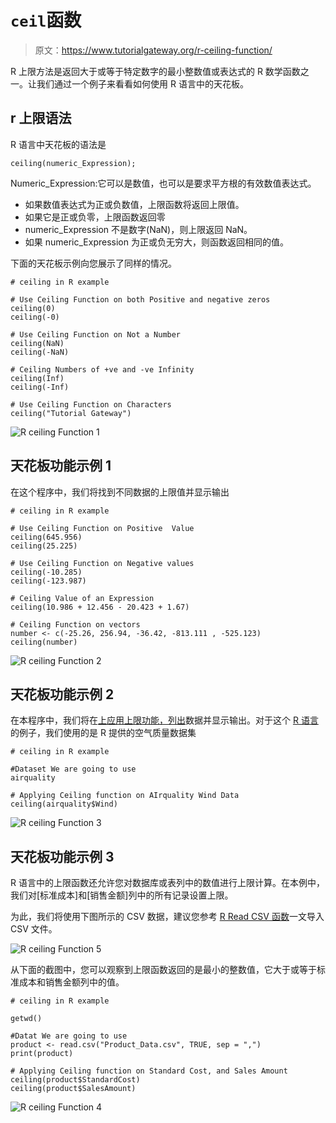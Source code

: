 # `ceil`函数

> 原文：<https://www.tutorialgateway.org/r-ceiling-function/>

R 上限方法是返回大于或等于特定数字的最小整数值或表达式的 R 数学函数之一。让我们通过一个例子来看看如何使用 R 语言中的天花板。

## r 上限语法

R 语言中天花板的语法是

```
ceiling(numeric_Expression);
```

Numeric_Expression:它可以是数值，也可以是要求平方根的有效数值表达式。

*   如果数值表达式为正或负数值，上限函数将返回上限值。
*   如果它是正或负零，上限函数返回零
*   numeric_Expression 不是数字(NaN)，则上限返回 NaN。
*   如果 numeric_Expression 为正或负无穷大，则函数返回相同的值。

下面的天花板示例向您展示了同样的情况。

```
# ceiling in R example

# Use Ceiling Function on both Positive and negative zeros
ceiling(0)
ceiling(-0)

# Use Ceiling Function on Not a Number
ceiling(NaN)
ceiling(-NaN)

# Ceiling Numbers of +ve and -ve Infinity
ceiling(Inf)
ceiling(-Inf)

# Use Ceiling Function on Characters
ceiling("Tutorial Gateway")
```

![R ceiling Function 1](img/9dcdd4837178fc6bfbec71dd3df4cb0c.png)

## 天花板功能示例 1

在这个程序中，我们将找到不同数据的上限值并显示输出

```
# ceiling in R example

# Use Ceiling Function on Positive  Value
ceiling(645.956)
ceiling(25.225)

# Use Ceiling Function on Negative values
ceiling(-10.285)
ceiling(-123.987)

# Ceiling Value of an Expression
ceiling(10.986 + 12.456 - 20.423 + 1.67)

# Ceiling Function on vectors
number <- c(-25.26, 256.94, -36.42, -813.111 , -525.123)
ceiling(number)
```

![R ceiling Function 2](img/cd12e9be2d7379d2279a0ea9717693a0.png)

## 天花板功能示例 2

在本程序中，我们将在[上应用上限功能，列出](https://www.tutorialgateway.org/r-list/)数据并显示输出。对于这个 [R 语言](https://www.tutorialgateway.org/r-programming/)的例子，我们使用的是 R 提供的空气质量数据集

```
# ceiling in R example

#Dataset We are going to use
airquality

# Applying Ceiling function on AIrquality Wind Data
ceiling(airquality$Wind)
```

![R ceiling Function 3](img/a61942ee7f9cafa3185afcb462f66240.png)

## 天花板功能示例 3

R 语言中的上限函数还允许您对数据库或表列中的数值进行上限计算。在本例中，我们对[标准成本]和[销售金额]列中的所有记录设置上限。

为此，我们将使用下图所示的 CSV 数据，建议您参考 [R Read CSV 函数](https://www.tutorialgateway.org/r-read-csv-function/)一文导入 CSV 文件。

![R ceiling Function 5](img/d78fdb06e227ed4400b3cb37f49f0bc5.png)

从下面的截图中，您可以观察到上限函数返回的是最小的整数值，它大于或等于标准成本和销售金额列中的值。

```
# ceiling in R example

getwd()

#Datat We are going to use
product <- read.csv("Product_Data.csv", TRUE, sep = ",")
print(product)

# Applying Ceiling function on Standard Cost, and Sales Amount
ceiling(product$StandardCost)
ceiling(product$SalesAmount)
```

![R ceiling Function 4](img/40e1dd722eb478f929fbefb93a69031a.png)